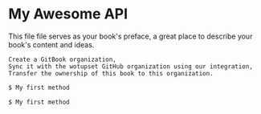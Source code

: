 # My Awesome API

This file file serves as your book's preface, a great place to describe your book's content and ideas.

```
Create a GitBook organization,
Sync it with the wotupset GitHub organization using our integration,
Transfer the ownership of this book to this organization.
```


```bash
$ My first method
```
```bash
$ My first method
```


